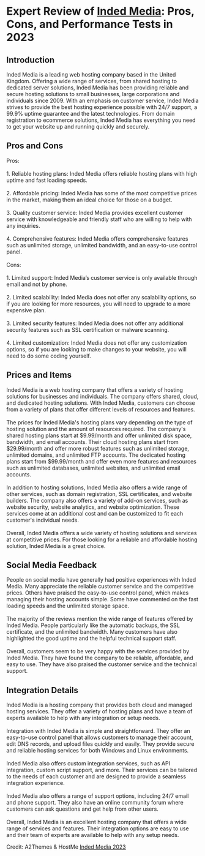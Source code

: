 <h1>Expert Review of <a href="https://a2themes.com/inded-media-reviews">Inded Media</a>: Pros, Cons, and Performance Tests in 2023</h1>
<h2>Introduction</h2>
Inded Media is a leading web hosting company based in the United Kingdom. Offering a wide range of services, from shared hosting to dedicated server solutions, Inded Media has been providing reliable and secure hosting solutions to small businesses, large corporations and individuals since 2009. With an emphasis on customer service, Inded Media strives to provide the best hosting experience possible with 24/7 support, a 99.9% uptime guarantee and the latest technologies. From domain registration to ecommerce solutions, Inded Media has everything you need to get your website up and running quickly and securely.
<h2>Pros and Cons</h2>
Pros:<br><br>1. Reliable hosting plans: Inded Media offers reliable hosting plans with high uptime and fast loading speeds.<br><br>2. Affordable pricing: Inded Media has some of the most competitive prices in the market, making them an ideal choice for those on a budget.<br><br>3. Quality customer service: Inded Media provides excellent customer service with knowledgeable and friendly staff who are willing to help with any inquiries.<br><br>4. Comprehensive features: Inded Media offers comprehensive features such as unlimited storage, unlimited bandwidth, and an easy-to-use control panel.<br><br>Cons:<br><br>1. Limited support: Inded Media’s customer service is only available through email and not by phone.<br><br>2. Limited scalability: Inded Media does not offer any scalability options, so if you are looking for more resources, you will need to upgrade to a more expensive plan.<br><br>3. Limited security features: Inded Media does not offer any additional security features such as SSL certification or malware scanning.<br><br>4. Limited customization: Inded Media does not offer any customization options, so if you are looking to make changes to your website, you will need to do some coding yourself.
<h2>Prices and Items</h2>
Inded Media is a web hosting company that offers a variety of hosting solutions for businesses and individuals. The company offers shared, cloud, and dedicated hosting solutions. With Inded Media, customers can choose from a variety of plans that offer different levels of resources and features.<br><br>The prices for Inded Media's hosting plans vary depending on the type of hosting solution and the amount of resources required. The company's shared hosting plans start at $9.99/month and offer unlimited disk space, bandwidth, and email accounts. Their cloud hosting plans start from $29.99/month and offer more robust features such as unlimited storage, unlimited domains, and unlimited FTP accounts. The dedicated hosting plans start from $99.99/month and offer even more features and resources such as unlimited databases, unlimited websites, and unlimited email accounts.<br><br>In addition to hosting solutions, Inded Media also offers a wide range of other services, such as domain registration, SSL certificates, and website builders. The company also offers a variety of add-on services, such as website security, website analytics, and website optimization. These services come at an additional cost and can be customized to fit each customer's individual needs.<br><br>Overall, Inded Media offers a wide variety of hosting solutions and services at competitive prices. For those looking for a reliable and affordable hosting solution, Inded Media is a great choice.
<h2>Social Media Feedback</h2>
People on social media have generally had positive experiences with Inded Media. Many appreciate the reliable customer service and the competitive prices. Others have praised the easy-to-use control panel, which makes managing their hosting accounts simple. Some have commented on the fast loading speeds and the unlimited storage space.<br><br>The majority of the reviews mention the wide range of features offered by Inded Media. People particularly like the automatic backups, the SSL certificate, and the unlimited bandwidth. Many customers have also highlighted the good uptime and the helpful technical support staff.<br><br>Overall, customers seem to be very happy with the services provided by Inded Media. They have found the company to be reliable, affordable, and easy to use. They have also praised the customer service and the technical support.
<h2>Integration Details</h2>
Inded Media is a hosting company that provides both cloud and managed hosting services. They offer a variety of hosting plans and have a team of experts available to help with any integration or setup needs.<br><br>Integration with Inded Media is simple and straightforward. They offer an easy-to-use control panel that allows customers to manage their account, edit DNS records, and upload files quickly and easily. They provide secure and reliable hosting services for both Windows and Linux environments.<br><br>Inded Media also offers custom integration services, such as API integration, custom script support, and more. Their services can be tailored to the needs of each customer and are designed to provide a seamless integration experience.<br><br>Inded Media also offers a range of support options, including 24/7 email and phone support. They also have an online community forum where customers can ask questions and get help from other users.<br><br>Overall, Inded Media is an excellent hosting company that offers a wide range of services and features. Their integration options are easy to use and their team of experts are available to help with any setup needs.
<p>Credit: A2Themes & HostMe <a href="https://a2themes.com/inded-media-reviews">Inded Media 2023</a></p>